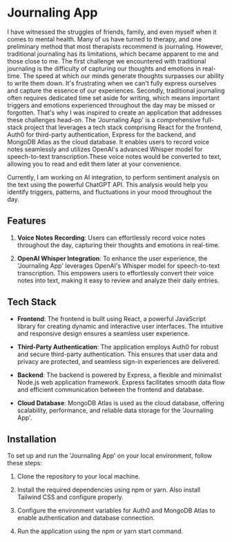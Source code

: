 # Journaling App
I have witnessed the struggles of friends, family, and even myself when it comes to mental health. Many of us have turned to therapy, and one preliminary method that most therapists recommend is  journaling. However, traditional journaling has its limitations, which became apparent to me and those close to me.
The first challenge we encountered with traditional journaling is the difficulty of capturing our thoughts and emotions in real-time. The speed at which our minds generate thoughts surpasses our ability to write them down. It's frustrating when we can't fully express ourselves and capture the essence of our experiences.
Secondly, traditional journaling often requires dedicated time set aside for writing, which means important triggers and emotions experienced throughout the day may be missed or forgotten.
That's why I was inspired to create an application that addresses these challenges head-on. 
The 'Journaling App' is a comprehensive full-stack project that leverages a tech stack comprising React for the frontend, Auth0 for third-party authentication, Express for the backend, and MongoDB Atlas as the cloud database. 
It enables users to record voice notes seamlessly and utilizes OpenAI's advanced Whisper model for speech-to-text transcription.These voice notes would be converted to text, allowing you to read and edit them later at your convenience.

Currently, I am working on AI integration, to perform sentiment analysis on the text using the powerful ChatGPT API. This analysis would help you identify triggers, patterns, and fluctuations in your mood throughout the day.

## Features

1. **Voice Notes Recording**: Users can effortlessly record voice notes throughout the day, capturing their thoughts and emotions in real-time.

2. **OpenAI Whisper Integration**: To enhance the user experience, the 'Journaling App' leverages OpenAI's  Whisper model for speech-to-text transcription. This empowers users to effortlessly convert their voice notes into text, making it easy to review and analyze their daily entries.

## Tech Stack

- **Frontend**: The frontend is built using React, a powerful JavaScript library for creating dynamic and interactive user interfaces. The intuitive and responsive design ensures a seamless user experience.

- **Third-Party Authentication**: The application employs Auth0 for robust and secure third-party authentication. This ensures that user data and privacy are protected, and seamless sign-in experiences are delivered.

- **Backend**: The backend is powered by Express, a flexible and minimalist Node.js web application framework. Express facilitates smooth data flow and efficient communication between the frontend and database.

- **Cloud Database**: MongoDB Atlas is used as the cloud database, offering scalability, performance, and reliable data storage for the 'Journaling App'.

## Installation

To set up and run the 'Journaling App' on your local environment, follow these steps:

1. Clone the repository to your local machine.

2. Install the required dependencies using npm or yarn. Also install Tailwind CSS and configure properly.

3. Configure the environment variables for Auth0 and MongoDB Atlas to enable authentication and database connection.

4. Run the application using the npm or yarn start command.
